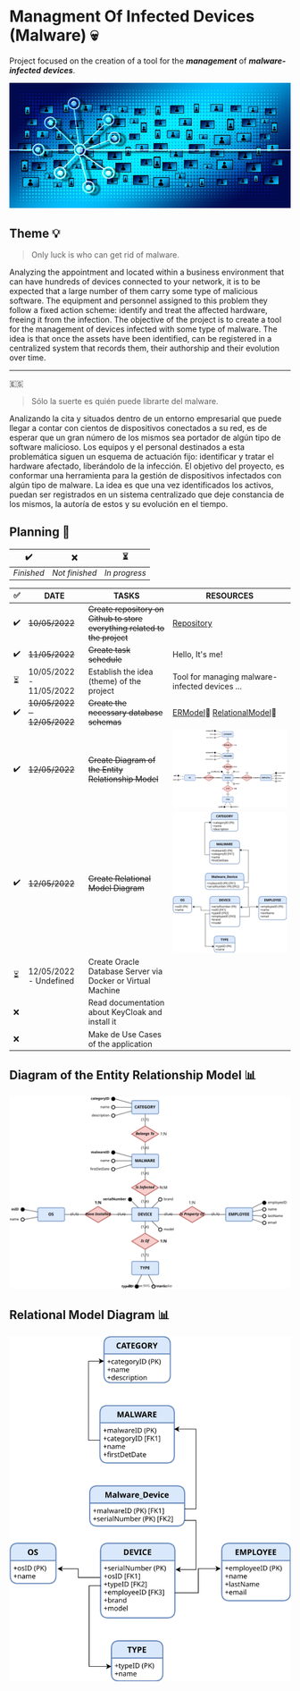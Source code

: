 # Managment Of Infected Devices (Malware) :skull:
Project focused on the creation of a tool for the ***management*** of ***malware-infected*** ***devices***.

<p align="center">
  <img src="img/cyber1.jpg" />
</p>

## Theme :bulb:
>Only luck is who can get rid of malware.

Analyzing the appointment and located within a business environment that can have hundreds of devices connected to your network, it is to be expected that a large number of them carry some type of malicious software. The equipment and personnel assigned to this problem they follow a fixed action scheme: identify and treat the affected hardware, freeing it from the infection.
The objective of the project is to create a tool for the management of devices infected with some type of malware. The idea is that once the assets have been identified,
can be registered in a centralized system that records them, their authorship and their evolution over time.
***
:es:
>Sólo la suerte es quién puede librarte del malware.

Analizando la cita y situados dentro de un entorno empresarial que puede llegar a contar con cientos de 
dispositivos conectados a su red, es de esperar que un gran número de los mismos sea portador de algún tipo de software malicioso. Los equipos y el personal destinados
a esta problemática siguen un esquema de actuación fijo: identificar y tratar el hardware afectado, liberándolo de la infección.
El objetivo del proyecto, es conformar una herramienta para la gestión de dispositivos infectados con algún tipo de malware. La idea es que una vez identificados los activos,
puedan ser registrados en un sistema centralizado que deje constancia de los mismos, la autoría de estos y su evolución en el tiempo.
## Planning :calendar:
| :heavy_check_mark: | :x: | :hourglass_flowing_sand: |
| --- | --- | --- |
| *Finished* | *Not finished* | *In progress* |

| :white_check_mark: | DATE | TASKS | RESOURCES |
| --- | --- | --- | --- |
| :heavy_check_mark: | ~~10/05/2022~~ | ~~Create repository on Github to store everything related to the project~~ | [Repository](https://github.com/fco-veragua/managtInfDev.git) |
| :heavy_check_mark: | ~~11/05/2022~~ | ~~Create task schedule~~ | Hello, It's me! |
| :hourglass_flowing_sand: | 10/05/2022 - 11/05/2022 | Establish the idea (theme) of the project | Tool for managing malware-infected devices ... |
| :heavy_check_mark: | ~~10/05/2022 - 12/05/2022~~ | ~~Create the necessary database schemas~~ | [ERModel](diagrams/E_R_model.drawio.svg):open_file_folder: [RelationalModel](diagrams/Relational_model.drawio.svg):open_file_folder: |
| :heavy_check_mark: | ~~12/05/2022~~ | ~~Create Diagram of the Entity Relationship Model~~ | ![image](diagrams/E_R_model.drawio.svg) |
| :heavy_check_mark: | ~~12/05/2022~~ | ~~Create Relational Model Diagram~~ | ![image](diagrams/Relational_model.drawio.svg) |
| :hourglass_flowing_sand: | 12/05/2022 - Undefined | Create Oracle Database Server via Docker or Virtual Machine | |
| :x: | | Read documentation about KeyCloak and install it | |
| :x: | | Make de Use Cases of the application | |
## Diagram of the Entity Relationship Model :bar_chart:
![image](diagrams/E_R_model.drawio.svg)
## Relational Model Diagram :bar_chart:
![image](diagrams/Relational_model.drawio.svg)
